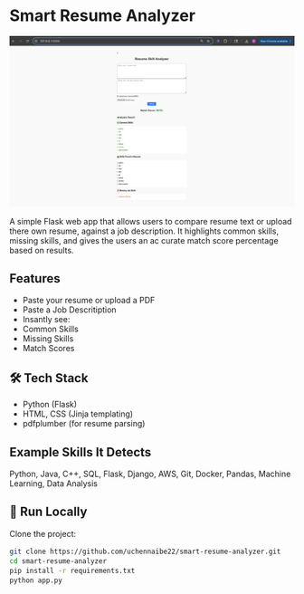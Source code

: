 # Smart Resume Analyzer 

![App Screenshot](https://raw.githubusercontent.com/uchennaibe22/smart-resume-analyzer/main/screenshot.png)



A simple Flask web app that allows users to compare resume text or upload there own resume, against a job description. It highlights common skills, missing skills, and gives the users an ac curate match score percentage based on results.


## Features
- Paste your resume or upload a PDF
- Paste a Job Descritiption
- Insantly see:
- Common Skills
- Missing Skills
- Match Scores

## 🛠️ Tech Stack
- Python (Flask)
- HTML, CSS (Jinja templating)
- pdfplumber (for resume parsing)



## Example Skills It Detects
Python, Java, C++, SQL, Flask, Django, AWS, Git, Docker, Pandas, Machine Learning, Data Analysis


   ## 🚀 Run Locally
Clone the project:
```bash
git clone https://github.com/uchennaibe22/smart-resume-analyzer.git
cd smart-resume-analyzer
pip install -r requirements.txt
python app.py
